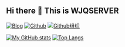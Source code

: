 ## Hi there 👋 This is WJQSERVER

[![Blog](https://img.shields.io/badge/Blog-444.svg)](https://blog.wjqserver.com)
[![Github](https://img.shields.io/github/followers/WJQSERVER?label=Follow&style=social)](https://github.com/WJQSERVER)
[![Github组织](https://img.shields.io/github/followers/WJQSERVER-STUDIO?label=Follow&style=social)](https://github.com/WJQSERVER-STUDIO)

[![My GitHub stats](https://github-readme-stats.vercel.app/api?username=WJQSERVER&count_private=true&theme=aura&line_height=24.0)](https://github.com/anuraghazra/github-readme-stats) [![Top Langs](https://github-readme-stats.vercel.app/api/top-langs/?username=WJQSERVER&hide=html,shell,css&theme=aura&layout=compact&card_width=360)](https://github.com/anuraghazra/github-readme-stats)

